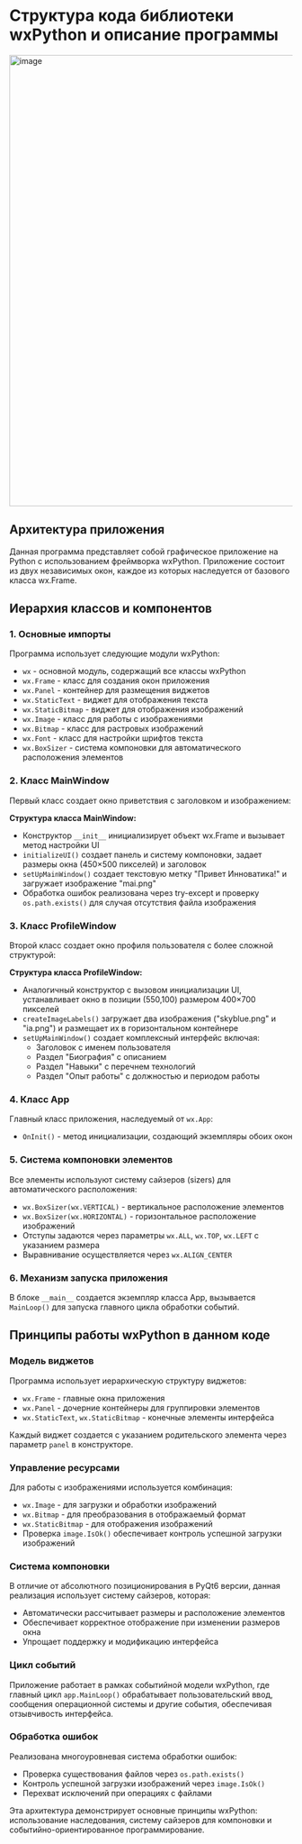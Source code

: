 # Структура кода библиотеки wxPython и описание программы
<img width="1378" height="801" alt="image" src="https://github.com/user-attachments/assets/0f8ebf23-a842-4f5c-9616-41a591a86a50" />


## Архитектура приложения

Данная программа представляет собой графическое приложение на Python с использованием фреймворка wxPython. Приложение состоит из двух независимых окон, каждое из которых наследуется от базового класса wx.Frame.

## Иерархия классов и компонентов

### 1. Основные импорты
Программа использует следующие модули wxPython:
- `wx` - основной модуль, содержащий все классы wxPython
- `wx.Frame` - класс для создания окон приложения
- `wx.Panel` - контейнер для размещения виджетов
- `wx.StaticText` - виджет для отображения текста
- `wx.StaticBitmap` - виджет для отображения изображений
- `wx.Image` - класс для работы с изображениями
- `wx.Bitmap` - класс для растровых изображений
- `wx.Font` - класс для настройки шрифтов текста
- `wx.BoxSizer` - система компоновки для автоматического расположения элементов

### 2. Класс MainWindow
Первый класс создает окно приветствия с заголовком и изображением:

**Структура класса MainWindow:**
- Конструктор `__init__` инициализирует объект wx.Frame и вызывает метод настройки UI
- `initializeUI()` создает панель и систему компоновки, задает размеры окна (450×500 пикселей) и заголовок
- `setUpMainWindow()` создает текстовую метку "Привет Инноватика!" и загружает изображение "mai.png"
- Обработка ошибок реализована через try-except и проверку `os.path.exists()` для случая отсутствия файла изображения

### 3. Класс ProfileWindow
Второй класс создает окно профиля пользователя с более сложной структурой:

**Структура класса ProfileWindow:**
- Аналогичный конструктор с вызовом инициализации UI, устанавливает окно в позиции (550,100) размером 400×700 пикселей
- `createImageLabels()` загружает два изображения ("skyblue.png" и "ia.png") и размещает их в горизонтальном контейнере
- `setUpMainWindow()` создает комплексный интерфейс включая:
  - Заголовок с именем пользователя
  - Раздел "Биография" с описанием
  - Раздел "Навыки" с перечнем технологий
  - Раздел "Опыт работы" с должностью и периодом работы

### 4. Класс App
Главный класс приложения, наследуемый от `wx.App`:
- `OnInit()` - метод инициализации, создающий экземпляры обоих окон

### 5. Система компоновки элементов
Все элементы используют систему сайзеров (sizers) для автоматического расположения:
- `wx.BoxSizer(wx.VERTICAL)` - вертикальное расположение элементов
- `wx.BoxSizer(wx.HORIZONTAL)` - горизонтальное расположение изображений
- Отступы задаются через параметры `wx.ALL`, `wx.TOP`, `wx.LEFT` с указанием размера
- Выравнивание осуществляется через `wx.ALIGN_CENTER`

### 6. Механизм запуска приложения
В блоке `__main__` создается экземпляр класса App, вызывается `MainLoop()` для запуска главного цикла обработки событий.

## Принципы работы wxPython в данном коде

### Модель виджетов
Программа использует иерархическую структуру виджетов:
- `wx.Frame` - главные окна приложения
- `wx.Panel` - дочерние контейнеры для группировки элементов
- `wx.StaticText`, `wx.StaticBitmap` - конечные элементы интерфейса

Каждый виджет создается с указанием родительского элемента через параметр `panel` в конструкторе.

### Управление ресурсами
Для работы с изображениями используется комбинация:
- `wx.Image` - для загрузки и обработки изображений
- `wx.Bitmap` - для преобразования в отображаемый формат
- `wx.StaticBitmap` - для отображения изображений
- Проверка `image.IsOk()` обеспечивает контроль успешной загрузки изображений

### Система компоновки
В отличие от абсолютного позиционирования в PyQt6 версии, данная реализация использует систему сайзеров, которая:
- Автоматически рассчитывает размеры и расположение элементов
- Обеспечивает корректное отображение при изменении размеров окна
- Упрощает поддержку и модификацию интерфейса

### Цикл событий
Приложение работает в рамках событийной модели wxPython, где главный цикл `app.MainLoop()` обрабатывает пользовательский ввод, сообщения операционной системы и другие события, обеспечивая отзывчивость интерфейса.

### Обработка ошибок
Реализована многоуровневая система обработки ошибок:
- Проверка существования файлов через `os.path.exists()`
- Контроль успешной загрузки изображений через `image.IsOk()`
- Перехват исключений при операциях с файлами

Эта архитектура демонстрирует основные принципы wxPython: использование наследования, систему сайзеров для компоновки и событийно-ориентированное программирование.
